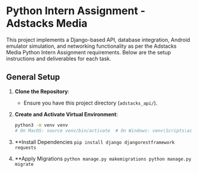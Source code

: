 # Python Intern Assignment - Adstacks Media

This project implements a Django-based API, database integration, Android emulator simulation, and networking functionality as per the Adstacks Media Python Intern Assignment requirements. Below are the setup instructions and deliverables for each task.


## General Setup
1. **Clone the Repository**:
   - Ensure you have this project directory (`adstacks_api/`).

2. **Create and Activate Virtual Environment**:
   ```bash
   python3 -m venv venv
   # On MacOS: source venv/bin/activate  # On Windows: venv\Scripts\activate
3. **Install Dependencies
  `pip install django djangorestframework requests`

4. **Apply Migrations
  `python manage.py makemigrations
   python manage.py migrate`
